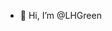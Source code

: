 - 👋 Hi, I’m @LHGreen

<!---
LHGreen/LHGreen is a ✨ special ✨ repository because its `README.md` (this file) appears on your GitHub profile.
You can click the Preview link to take a look at your changes.
--->
